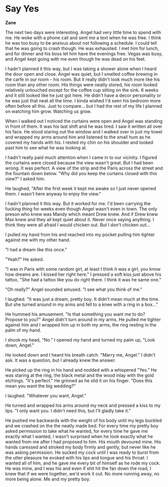 # Say Yes

**Zane**

The next two days were interesting.  Angel had very little time to spend with me.  He woke with a phone call and sent me a text when he was free.  I think he was too busy to be anxious about not following a schedule.  I could tell that he was going to crash though.  He was exhausted.  I met him for lunch, and for dinner and his boss let him have the evenings free.  Vegas was busy, and Angel kept going with me even though he was dead on his feet.

I hadn't planned it this way, but I was taking a shower alone when I heard the door open and close.  Angel was quiet, but I smelled coffee brewing in the carfe in our room - his room.  But it really didn't look much more like his room than any other room.  His things were neatly stored, his room looked relatively untouched except for the coffee cup sitting on the sink.  6 weeks and it still looked like he just got here.  He didn't have a decor personality or he was just that neat all the time.  I kinda wished I'd seen his bedroom more often before all this.  Just to compare... but I had the rest of my life I planned on watching him grow.  Watching us grow.

When I walked out I noticed the curtains were open and Angel was standing in front of them.  It was his last shift and he was tired.  I saw it written all over his face.  He stood staring out the window and I walked over in just my towel and wrapped my arms around him and listened to the small hum as he covered my hands with his.  I rested my chin on his shoulder and looked past him to see what he was looking at.

I hadn't really paid much attention when I came in to our vicinity.  I figured the curtains were closed because the view wasn't great.  But I had been wrong.  It was perfect.  A view of the strip and the Paris across the street and the fountain down below.  "Why did you keep the curtains closed with this view?"  I asked him.

He laughed, "After the first week it kept me awake so I just never opened them.  I wasn't here anyway to enjoy the view."

I hadn't planned it this way.  But it worked for me.  I'd been carrying the fucking thing for weeks even though Angel wasn't even in town.  The only preson who knew was Mandy which meant Drew knew.  And if Drew knew Max knew and they all kept quiet about it.  Never once saying anything.  I think they were all afraid I would chicken out.  But I don't chicken out...

I pulled my hand from his and reached into my pocket pulling him tighter against me with my other hand.

"I had a dream like this once."

"Yeah?"  He asked.

"I was in Paris with some random girl,  at least I think it was a girl, you know how dreams are.  I kissed her right here."  I pressed a soft kiss just above his tattoo, "She had a tattoo like you do right there.  I think it was he same one."

"Oh really?"  Angel sounded amused.  "I see what you think of me."

I laughed.  "It was just a dream, pretty boy.  It didn't mean much at the time.  But she turned around in my arms and fell to a knee with a ring in a box..."

He hummed his amusement.  "Is that something you want me to do?  Propose to you?"  Angel didn't turn around in my arms.  He pulled me tighter against him and I wrapped him up in both my arms, the ring resting in the palm of my hand.

I shook my head, "No."  I opened my hand and turned my palm up, "Look down, Angel."

He looked down and I heard his breath catch.  "Marry me, Angel."  I didn't ask.  It was a question, but I already knew the answer.

He picked up the ring in his hand and nodded with a  whispered "Yes."  He was staring at the ring, the black metal and the wood inlay with the gold etchings.  "It's perfect."  He grinned as he slid it on his finger.  "Does this mean you want the big wedding?"

I laughed.  "Whatever you want, Angel."

He turned and wrapped his arms around my neck and pressed a kiss to my lips.  "I only want you.  I didn't need this, but I'll gladly take it."

He pushed me backwards with the weight of his body until my legs buckled and we crashed on the the neatly made bed.  For every time my pretty boy asked permission to take what he wanted, for every time he gave me exactly what I wanted, I wasn't surprised when he took exactly what he wanted from me after I had proposed to him.  His mouth devoured mine.  His hands caressed and stroked my body firmly and gently, but never like he was asking permission.  He sucked my cock until I was ready to burst from the utter pleasure he evoked with his lips and tongue and his throat.  I wanted all of him, and he gave me every bit of himself as he rode my cock.  He was mine, and I was his and even if shit hit the fan down the road, I knew that if we were together, we'd work it out.  No more running away, no more being alone.  Me and my pretty boy.